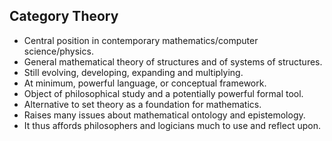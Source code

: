 Category Theory
---------------

- Central position in contemporary mathematics/computer science/physics.
- General mathematical theory of structures and of systems of structures.
- Still evolving, developing, expanding and multiplying.
- At minimum, powerful language, or conceptual framework.
- Object of philosophical study and a potentially powerful formal tool.
- Alternative to set theory as a foundation for mathematics.
- Raises many issues about mathematical ontology and epistemology.
- It thus affords philosophers and logicians much to use and reflect upon.
